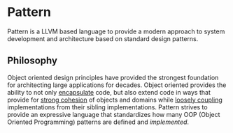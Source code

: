 # Pattern

Pattern is a LLVM based language to provide a modern approach to system development and architecture based on standard design patterns.

## Philosophy

Object oriented design principles have provided the strongest foundation for architecting large applications for decades.  Object oriented provides the ability to not only [encapsulate](https://en.wikipedia.org/wiki/Encapsulation_(computer_programming)) code, but also extend code in ways that provide for [strong cohesion](https://en.wikipedia.org/wiki/Cohesion_(computer_science)) of objects and domains while [loosely coupling](https://en.wikipedia.org/wiki/Loose_coupling) implementations from their sibling implementations.  Pattern strives to provide an expressive language that standardizes how many OOP (Object Oriented Programming) patterns are defined and _implemented_.
